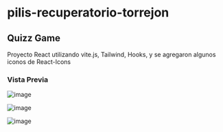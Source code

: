 # pilis-recuperatorio-torrejon
## Quizz Game
Proyecto React utilizando vite.js, Tailwind, Hooks, y se agregaron algunos iconos de React-Icons

### Vista Previa 
![image](https://user-images.githubusercontent.com/65424066/221287450-966778d8-c934-4c4d-818c-81ada8cf51fe.png)

![image](https://user-images.githubusercontent.com/65424066/221287677-6f1b521b-f362-4057-8fbe-0e26eda25d91.png)

![image](https://user-images.githubusercontent.com/65424066/221287802-8327922b-e21d-4874-b602-9487fad45d97.png)
